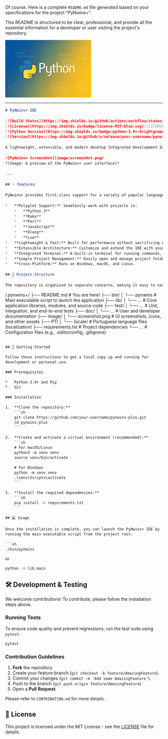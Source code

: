 Of course. Here is a complete `README.md` file generated based on your specifications for the project "PyNwins+".

This README is structured to be clear, professional, and provide all the essential information for a developer or user visiting the project's repository.

![IDEPy](/matrix/cec/imge/logon.jpeg)

---

```markdown
# PyNwins+ IDE

[![Build Status](https://img.shields.io/github/actions/workflow/status/your-username/pynwins-plus/ci.yml?branch=main)](https://github.com/your-username/pynwins-plus/actions)
[![License](https://img.shields.io/badge/license-MIT-blue.svg)](LICENSE)
[![Python Version](https://img.shields.io/badge/python-3.9+-brightgreen.svg)](https://www.python.org/)
[![Version](https://img.shields.io/github/v/release/your-username/pynwins-plus)](https://github.com/your-username/pynwins-plus/releases)

A lightweight, extensible, and modern desktop Integrated Development Environment (IDE) built with Python. PyNwins+ is designed for polyglot programmers who frequently switch between dynamic and compiled languages, offering a streamlined and unified workflow.

![PyNwins+ Screenshot](image/screenshot.png)
*(Image: A preview of the PyNwins+ user interface)*

---

## ✨ Features

PyNwins+ provides first-class support for a variety of popular languages, with features like syntax highlighting, code completion, and integrated build tools.

*   **Polyglot Support:** Seamlessly work with projects in:
    *   **Python 3**
    *   **Raku**
    *   **Perl**
    *   **JavaScript**
    *   **Dlang**
    *   **Lua**
*   **Lightweight & Fast:** Built for performance without sacrificing essential features.
*   **Extensible Architecture:** Customize and extend the IDE with your own plugins and themes.
*   **Integrated Terminal:** A built-in terminal for running commands, scripts, and build tools directly within the IDE.
*   **Simple Project Management:** Easily open and manage project folders.
*   **Cross-Platform:** Runs on Windows, macOS, and Linux.

## 📂 Project Structure

The repository is organized to separate concerns, making it easy to navigate and contribute.

```
/.pynwins+/
├── README.md           # You are here!
├── bin/
│   └── pynwins         # Main executable script to launch the application
├── lib/
│   └── ...             # Core application libraries, modules, and source code
├── test/
│   └── ...             # Unit, integration, and end-to-end tests
├── doc/
│   └── ...             # User and developer documentation
├── image/
│   └── screenshot.png  # UI screenshots, icons, and other assets
├── PT/
│   └── locale/         # Portuguese language files (localization)
├── requirements.txt    # Project dependencies
└── ...                 # Configuration files (e.g., .editorconfig, .gitignore)
```

## 🚀 Getting Started

Follow these instructions to get a local copy up and running for development or personal use.

### Prerequisites

*   Python 3.9+ and Pip
*   Git

### Installation

1.  **Clone the repository:**
    ```sh
    git clone https://github.com/your-username/pynwins-plus.git
    cd pynwins-plus
    ```

2.  **Create and activate a virtual environment (recommended):**
    ```sh
    # For macOS/Linux
    python3 -m venv venv
    source venv/bin/activate

    # For Windows
    python -m venv venv
    .\venv\Scripts\activate
    ```

3.  **Install the required dependencies:**
    ```sh
    pip install -r requirements.txt
    ```

## 💻 Usage

Once the installation is complete, you can launch the PyNwins+ IDE by running the main executable script from the project root:

```sh
./bin/pynwins
```
or
```sh
python -m lib.main
```

## 🛠️ Development & Testing

We welcome contributions! To contribute, please follow the installation steps above.

### Running Tests

To ensure code quality and prevent regressions, run the test suite using `pytest`:

```sh
pytest
```

### Contribution Guidelines

1.  **Fork** the repository.
2.  Create your feature branch (`git checkout -b feature/AmazingFeature`).
3.  Commit your changes (`git commit -m 'Add some AmazingFeature'`).
4.  Push to the branch (`git push origin feature/AmazingFeature`).
5.  Open a **Pull Request**.

Please refer to `CONTRIBUTING.md` for more details.

## 📜 License

This project is licensed under the MIT License - see the [LICENSE](LICENSE) file for details.
```